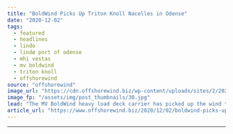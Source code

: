 ```yaml
---
title: "BoldWind Picks Up Triton Knoll Nacelles in Odense"
date: "2020-12-02"
tags: 
  - featured
  - headlines
  - lindo
  - lindø port of odense
  - mhi vestas
  - mv boldwind
  - triton knoll
  - offshorewind
source: "offshorewind"
image_url: "https://cdn.offshorewind.biz/wp-content/uploads/sites/2/2020/12/02101002/LINDO-port-of-ODENSE_MV-BoldWind.jpg"
image_fp: "/assets/img/post_thumbnails/30.jpg"
lead: "The MV BoldWind heavy load deck carrier has picked up the wind turbine nacelles"
article_url: "https://www.offshorewind.biz/2020/12/02/boldwind-picks-up-triton-knoll-nacelles-in-odense/"
---
```


---
